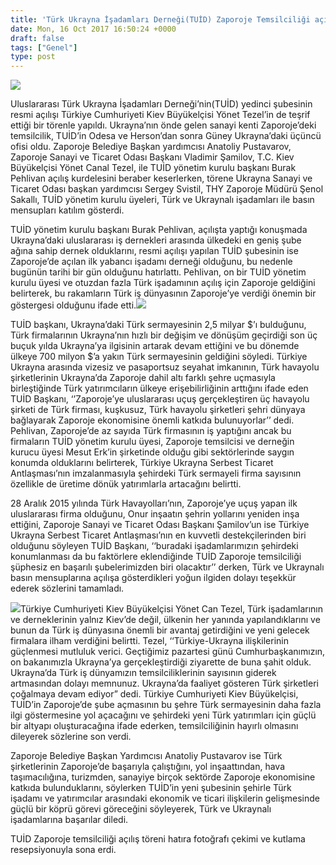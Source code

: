 ```yaml
---
title: 'Türk Ukrayna İşadamları Derneği(TUİD) Zaporoje Temsilciliği açıldı'
date: Mon, 16 Oct 2017 16:50:24 +0000
draft: false
tags: ["Genel"]
type: post
---
```










![](https://burakpehlivan.org/wp-content/uploads/2017/10/540d1d09a2baa232acbd2fb1688ae852_XL-1.jpg)


Uluslararası Türk Ukrayna İşadamları Derneği’nin(TUİD) yedinci şubesinin resmi açılışı Türkiye Cumhuriyeti Kiev Büyükelçisi Yönet Tezel’in de teşrif ettiği bir törenle yapıldı. Ukrayna’nın önde gelen sanayi kenti Zaporoje’deki temsilcilik, TUİD’in Odesa ve Herson’dan sonra Güney Ukrayna’daki üçüncü ofisi oldu. Zaporoje Belediye Başkan yardımcısı Anatoliy Pustavarov, Zaporoje Sanayi ve Ticaret Odası Başkanı Vladimir Şamilov, T.C. Kiev Büyükelçisi Yönet Canal Tezel, ile TUİD yönetim kurulu başkanı Burak Pehlivan açılış kurdelesini beraber keserlerken, törene Ukrayna Sanayi ve Ticaret Odası başkan yardımcısı Sergey Svistil, THY Zaporoje Müdürü Şenol Sakallı, TUİD yönetim kurulu üyeleri, Türk ve Ukraynalı işadamları ile basın mensupları katılım gösterdi.




TUİD yönetim kurulu başkanı Burak Pehlivan, açılışta yaptığı konuşmada Ukrayna’daki uluslararası iş dernekleri arasında ülkedeki en geniş şube ağına sahip dernek olduklarını, resmi açılışı yapılan TUİD şubesinin ise Zaporoje’de açılan ilk yabancı işadamı derneği olduğunu, bu nedenle bugünün tarihi bir gün olduğunu hatırlattı. Pehlivan, on bir TUİD yönetim kurulu üyesi ve otuzdan fazla Türk işadamının açılış için Zaporoje geldiğini belirterek, bu rakamların Türk iş dünyasının Zaporoje’ye verdiği önemin bir göstergesi olduğunu ifade etti.[![](http://ukraynahayat.com/wp-content/uploads/2017/10/tuid4.jpg)](http://ukraynahayat.com/wp-content/uploads/2017/10/tuid4.jpg)




TUİD başkanı, Ukrayna’daki Türk sermayesinin 2,5 milyar $’ı bulduğunu, Türk firmalarının Ukrayna’nın hızlı bir değişim ve dönüşüm geçirdiği son üç buçuk yılda Ukrayna’ya ilgisinin artarak devam ettiğini ve bu dönemde ülkeye 700 milyon $’a yakın Türk sermayesinin geldiğini söyledi. Türkiye Ukrayna arasında vizesiz ve pasaportsuz seyahat imkanının, Türk havayolu şirketlerinin Ukrayna’da Zaporoje dahil altı farklı şehre uçmasıyla birleştiğinde Türk yatırımcıların ülkeye erişebilirliğinin arttığını ifade eden TUİD Başkanı, ‘’Zaporoje’ye uluslararası uçuş gerçekleştiren üç havayolu şirketi de Türk firması, kuşkusuz, Türk havayolu şirketleri şehri dünyaya bağlayarak Zaporoje ekonomisine önemli katkıda bulunuyorlar’’ dedi. Pehlivan, Zaporoje’de az sayıda Türk firmasının iş yaptığını ancak bu firmaların TUİD yönetim kurulu üyesi, Zaporoje temsilcisi ve derneğin kurucu üyesi Mesut Erk’in şirketinde olduğu gibi sektörlerinde saygın konumda olduklarını belirterek, Türkiye Ukrayna Serbest Ticaret Antlaşması’nın imzalanmasıyla şehirdeki Türk sermayeli firma sayısının özellikle de üretime dönük yatırımlarla artacağını belirtti.




28 Aralık 2015 yılında Türk Havayolları’nın, Zaporoje’ye uçuş yapan ilk uluslararası firma olduğunu, Onur inşaatın şehrin yollarını yeniden inşa ettiğini, Zaporoje Sanayi ve Ticaret Odası Başkanı Şamilov’un ise Türkiye Ukrayna Serbest Ticaret Antlaşması’nın en kuvvetli destekçilerinden biri olduğunu söyleyen TUİD Başkanı, ‘‘buradaki işadamlarımızın şehirdeki konumlanması da bu faktörlere eklendiğinde TUİD Zaporoje temsilciliği şüphesiz en başarılı şubelerimizden biri olacaktır’’ derken, Türk ve Ukraynalı basın mensuplarına açılışa gösterdikleri yoğun ilgiden dolayı teşekkür ederek sözlerini tamamladı.




[![](http://ukraynahayat.com/wp-content/uploads/2017/10/tuid8.jpg)](http://ukraynahayat.com/wp-content/uploads/2017/10/tuid8.jpg)Türkiye Cumhuriyeti Kiev Büyükelçisi Yönet Can Tezel, Türk işadamlarının ve derneklerinin yalnız Kiev’de değil, ülkenin her yanında yapılandıklarını ve bunun da Türk iş dünyasına önemli bir avantaj getirdiğini ve yeni gelecek firmalara ilham verdiğini belirtti. Tezel, ‘‘Türkiye-Ukrayna ilişkilerinin güçlenmesi mutluluk verici. Geçtiğimiz pazartesi günü Cumhurbaşkanımızın, on bakanımızla Ukrayna’ya gerçekleştirdiği ziyarette de buna şahit olduk. Ukrayna’da Türk iş dünyamızın temsilciliklerinin sayısının giderek artmasından dolayı memnunuz. Ukrayna’da faaliyet gösteren Türk şirketleri çoğalmaya devam ediyor” dedi. Türkiye Cumhuriyeti Kiev Büyükelçisi, TUİD’in Zaporoje’de şube açmasının bu şehre Türk sermayesinin daha fazla ilgi göstermesine yol açacağını ve şehirdeki yeni Türk yatırımları için güçlü bir altyapı oluşturacağına ifade ederken, temsilciliğinin hayırlı olmasını dileyerek sözlerine son verdi.




Zaporoje Belediye Başkan Yardımcısı Anatoliy Pustavarov ise Türk şirketlerinin Zaporoje’de başarıyla çalıştığını, yol inşaattından, hava taşımacılığına, turizmden, sanayiye birçok sektörde Zaporoje ekonomisine katkıda bulunduklarını, söylerken TUİD’in yeni şubesinin şehirle Türk işadamı ve yatırımcılar arasındaki ekonomik ve ticari ilişkilerin gelişmesinde güçlü bir köprü görevi göreceğini söyleyerek, Türk ve Ukraynalı işadamlarına başarılar diledi.




TUİD Zaporoje temsilciliği açılış töreni hatıra fotoğrafı çekimi ve kutlama resepsiyonuyla sona erdi.


 

 
















